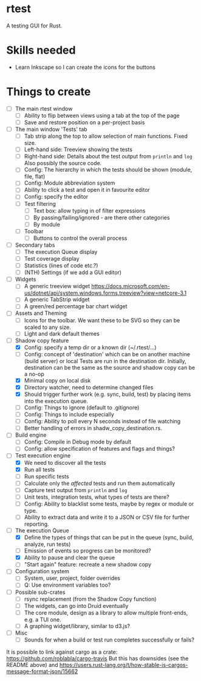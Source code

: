 # rtest

A testing GUI for Rust.

# Skills needed
* Learn Inkscape so I can create the icons for the buttons

# Things to create

- [ ] The main rtest window
  - [ ] Ability to flip between views using a tab at the top of the page
  - [ ] Save and restore position on a per-project basis

- [ ] The main window 'Tests' tab
  - [ ] Tab strip along the top to allow selection of main functions. Fixed size.
  - [ ] Left-hand side: Treeview showing the tests
  - [ ] Right-hand side: Details about the test output from `println` and `log`
        Also possibly the source code.
  - [ ] Config: The hierarchy in which the tests should be shown (module, file, flat)
  - [ ] Config: Module abbreviation system
  - [ ] Ability to click a test and open it in favourite editor
  - [ ] Config: specify the editor
  - [ ] Test filtering
    - [ ] Text box: allow typing in of filter expressions
    - [ ] By passing/failing/ignored - are there other categories
    - [ ] By module
  - [ ] Toolbar
    - [ ] Buttons to control the overall process

- [ ] Secondary tabs
  - [ ] The execution Queue display
  - [ ] Test coverage display
  - [ ] Statistics (lines of code etc.?)
  - [ ] (NTH) Settings (if we add a GUI editor)

- [ ] Widgets
  - [ ] A generic treeview widget
        https://docs.microsoft.com/en-us/dotnet/api/system.windows.forms.treeview?view=netcore-3.1
  - [ ] A generic TabStrip widget
  - [ ] A green/red percentage bar chart widget

- [ ] Assets and Theming
  - [ ] Icons for the toolbar. We want these to be SVG so they can be scaled to any size.
  - [ ] Light and dark default themes

- [ ] Shadow copy feature
  - [X] Config: specify a temp dir or a known dir (~/.rtest/...)
  - [ ] Config: concept of 'destination' which can be on another machine (build server) or local
        Tests are run in the destination dir. Initially, destination can be the same as the source
        and shadow copy can be a no-op
  - [X] Minimal copy on local disk
  - [X] Directory watcher, need to determine changed files
  - [X] Should trigger further work (e.g. sync, build, test) by placing items into the execution queue.
  - [ ] Config: Things to ignore (default to .gitignore)
  - [ ] Config: Things to include especially
  - [ ] Config: Ability to poll every N seconds instead of file watching
  - [ ] Better handling of errors in shadw_copy_destination.rs.

- [ ] Build engine
  - [ ] Config: Compile in Debug mode by default
  - [ ] Config: allow specification of features and flags and things?

- [ ] Test execution engine
  - [X] We need to discover all the tests
  - [X] Run all tests
  - [ ] Run specific tests
  - [ ] Calculate only the *affected* tests and run them automatically
  - [ ] Capture test output from `println` and `log`
  - [ ] Unit tests, integration tests, what types of tests are there?
  - [ ] Config: Ability to blacklist some tests, maybe by regex or module or type.
  - [ ] Ability to extract data and write it to a JSON or CSV file for further reporting.

- [ ] The execution Queue
  - [X] Define the types of things that can be put in the queue (sync, build, analyze, run tests)
  - [ ] Emission of events so progress can be monitored?
  - [X] Ability to pause and clear the queue
  - [ ] "Start again" feature: recreate a new shadow copy

- [ ] Configuration system
  - [ ] System, user, project, folder overrides
  - [ ] Q: Use environment variables too?

- [ ] Possible sub-crates
  - [ ] rsync replacement (from the Shadow Copy function)
  - [ ] The widgets, can go into Druid eventually
  - [ ] The core module, design as a library to allow multiple front-ends, e.g. a TUI one.
  - [ ] A graphing widget/library, similar to d3.js?

- [ ] Misc
  - [ ] Sounds for when a build or test run completes successfully or fails?

It is possible to link against cargo as a crate: https://github.com/roblabla/cargo-travis
But this has downsides (see the README above) and https://users.rust-lang.org/t/how-stable-is-cargos-message-format-json/15662
